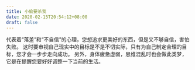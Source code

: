```yaml
---
title: 小偷要杀我
date: 2020-02-15T20:54:12+08:00
draft: false
---
```


代表着“落差”和“不自信”的心理，您想追求更美好的东西，但是又不够自信，害怕失败。
这时要审视自己现实中的目标是不是不切实际，只有为自己制定合理的目标，您才会一步步走向成功。
另外，身体疲惫虚弱，思维混乱时也会做此类梦，它是在提醒您要好好调整一下当前的生活。
